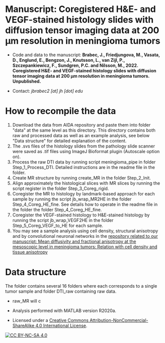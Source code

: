 # Manuscript: Coregistered H&E- and VEGF-stained histology slides with diffusion tensor imaging data at 200 μm resolution in meningioma tumors
* Code and data to the manuscript: **Brabec, J., Friedjungova, M., Vasata, D., Englund, E., Bengzon, J., Knutsson, L., van Zijl, P., Szczepankiewicz, F., Sundgren, P.C. and Nilsson, M., 2022. Coregistered H&E- and VEGF-stained histology slides with diffusion tensor imaging data at 200 μm resolution in meningioma tumors. Unpublished.**

* Contact: *jbrabec2 [at] jh [dot] edu*

# How to recompile the data
1. Download the data from AIDA repository and paste them into folder "data" at the same level as this directory. This directory contains both raw and processed data as well as an example analysis, see below "Data structure" for detailed explanation of the content.
2. The .svs files of the histology slides from the pathology slide scanner were saved as .tif files using ImageJ Bioformat plugin (Autoscale option on).
3. Process the raw DTI data by running script meningioma_pipe in folder Step_1_Process_DTI. Detailed instructions are in the readme file in the folder.
4. Create MR structure by running create_MR in the folder Step_2_Init.
5. Align approximately the histological slices with MR slices by running the script register in the folder Step_3_Coreg_rigid.
6. Coregister the MR to histology by landmark-based approach for each sample by running the script jb_wrap_MR2HE in the folder Step_4_Coreg_HE_fine. See details how to operate in the readme file in the folder the folder Step_4_Coreg_HE_fine.
7. Coregister the VEGF-stained histology to H&E-stained histology by running the script jb_wrap_VEGF2HE in the folder Step_5_Coreg_VEGF_to_HE for each sample.
8. You may see a sample analysis using cell density, structural anisotropy and by convolutional neuronal networks in the [repository related to our manuscript: Mean diffusivity and fractional anisotropy at the mesoscopic level in meningioma tumors: Relation with cell density and tissue anisotropy](https://github.com/jan-brabec/microimaging_vs_histology_in_meningeomas_test)


# Data structure
The folder contains several 16 folders where each corresponds to a single tumor sample and folder DTI_raw containing raw data.
* raw_MR will c


* Analysis performed with MATLAB version R2020a.

* Licensed under a [Creative Commons Attribution-NonCommercial-ShareAlike 4.0 International License][cc-by-nc-sa].

[![CC BY-NC-SA 4.0][cc-by-nc-sa-image]][cc-by-nc-sa]

[cc-by-nc-sa]: http://creativecommons.org/licenses/by-nc-sa/4.0/
[cc-by-nc-sa-image]: https://licensebuttons.net/l/by-nc-sa/4.0/88x31.png

